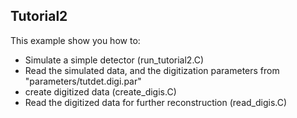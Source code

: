 ## Tutorial2

This example show you how to:

* Simulate a simple detector (run_tutorial2.C)
* Read the simulated data, and the digitization parameters from "parameters/tutdet.digi.par" 
* create digitized data (create_digis.C)
* Read the digitized data for further reconstruction (read_digis.C)
